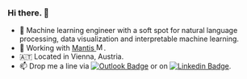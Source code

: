 ### Hi there. 👋

- :robot: Machine learning engineer with a soft spot for natural language processing, data visualization and interpretable machine learning.
- :wrench: Working with  <a href="https://github.com/mantisAI">Mantis <img src="https://avatars.githubusercontent.com/u/75127215?s=200&v=4" alt="Mantis NLP" width=15></a>.
- 🇦🇹 Located in Vienna, Austria.
- 📫 Drop me a line via [![Outlook Badge](https://img.shields.io/badge/email--000?style=social&logo=microsoft-outlook&logoColor=0078d4&link=mailto:r.mitsch@outlook.com)](mailto:r.mitsch@outlook.com) or on [![Linkedin Badge](https://img.shields.io/badge/LinkedIn--000?style=social&logo=Linkedin&logoColor=0077B5&link=https://at.linkedin.com/in/raphaelmitsch/)](https://at.linkedin.com/in/raphaelmitsch).
